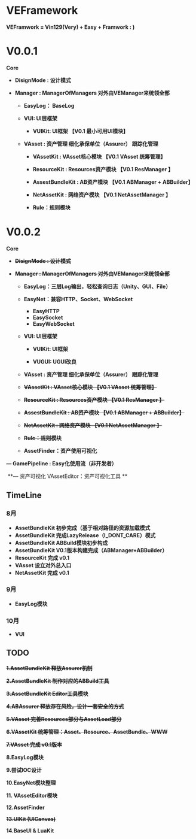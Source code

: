 # VEFramework
**VEFramwork = Vin129(Very) + Easy + Framwork  : )**



# V0.0.1

**Core**

- **DisignMode  : 设计模式** 

- **Manager : ManagerOfManagers   对外由VEManager来统领全部**


  - **EasyLog： BaseLog**


  - **VUI: UI层框架**
    - **VUIKit: UI框架  【V0.1 最小可用UI模块】**

  - **VAsset  : 资产管理    细化承保单位（Assurer） 跟踪化管理**  

    - **VAssetKit : VAsset核心模块  【V0.1  VAsset 统筹管理】**

    - **ResourceKit : Resources资产模块  【V0.1  ResManager 】**

    - **AssestBundleKit : AB资产模块  【V0.1  ABManager + ABBuilder】**

    - **NetAssetKit : 网络资产模块  【V0.1  NetAssetManager 】**

    - **Rule：规则模块**









# V0.0.2

**Core**

- **~~DisignMode  : 设计模式~~** 

- **~~Manager : ManagerOfManagers   对外由VEManager来统领全部~~**


  - **EasyLog：三层Log输出，轻松查询日志（Unity、GUI、File）**
  - **EasyNet：兼容HTTP、Socket、WebSocket**
    - **EasyHTTP**
    - **EasySocket**
    - **EasyWebSocket**


  - **VUI: UI层框架**

    - **VUIKit: UI框架**

    - **VUGUI: UGUI改良**

  -  **VAsset  : 资产管理    细化承保单位（Assurer） 跟踪化管理**  

    - **~~VAssetKit : VAsset核心模块  【V0.1  VAsset 统筹管理】~~**
    
    -  **~~ResourceKit : Resources资产模块  【V0.1  ResManager 】~~**
    
    -  **~~AssestBundleKit : AB资产模块  【V0.1  ABManager + ABBuilder】~~**
    
    -  **~~NetAssetKit : 网络资产模块  【V0.1  NetAssetManager 】~~**
    
    - **~~Rule：规则模块~~**
    
    - **AssetFinder：资产使用可视化** 
    
      
    
      
    
      



 

**— GamePipeline : Easy化使用流（非开发者）**

​	**— 资产可视化  VAssetEditor：资产可视化工具 **



## TimeLine

### 8月

- **AssetBundleKit 初步完成（基于相对路径的资源加载模式**
- **AssetBundleKit 完成LazyRelease（I_DONT_CARE）模式**
- **AssetBundleKit ABBuild模块初步构成**
- **AssetBundleKit V0.1版本构建完成（ABManager+ABBuilder）**
- **ResourceKit 完成 v0.1**
- **VAsset 设立对外总入口**
- **NetAssetKit 完成 v0.1**

### 9月

- **EasyLog模块**

### 10月

- **VUI**





## TODO

**~~1.AssetBundleKit 释放Assurer机制~~**

**~~2.AssetBundleKit 制作对应的ABBuild工具~~**

**~~3.AssetBundleKit Editor工具模块~~**

**~~4.ABAssurer 释放存在风险，设计一套安全的方式~~**

**~~5.VAsset 完善Resources部分与AssetLoad部分~~**

**~~6.VAssetKit 统筹管理：Asset、Resource、AssetBundle、WWW~~**

**~~7.VAsset 完成 v0.1版本~~**

**8.EasyLog模块**

**9.尝试IOC设计**

**10.EasyNet模块整理**

**11. VAssetEditor模块**

**12.AssetFinder**

**~~13.UIKit (UICanvas)~~**

**14.BaseUI &  LuaKit**

